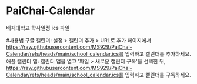 # PaiChai-Calendar
배재대학교 학사일정 ics 파일 

#사용법
 구글 캘린더: 설정 > 캘린더 추가 > URL로 추가 페이지에서 https://raw.githubusercontent.com/MS929/PaiChai-Calendar/refs/heads/main/school_calendar.ics를 입력하고 캘린더를 추가하세요.
 애플 캘린더 앱: 캘린더 앱을 열고 '파일 > 새로운 캘린더 구독'을 선택한 뒤, https://raw.githubusercontent.com/MS929/PaiChai-Calendar/refs/heads/main/school_calendar.ics를 입력하고 캘린더를 구독하세요.
